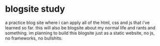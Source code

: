 # blogsite study
a practice blog site where i can apply all of the html, css and js that i've learned so far. 
this will also be blogsite about my normal life and rants and something. 
im planning to build this blogsite just as a static website, no js, no frameworks, no bullshits.
